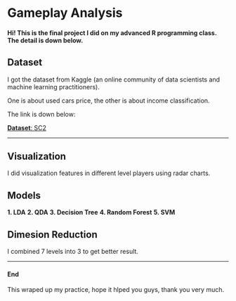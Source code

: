 # Gameplay Analysis

#### Hi! This is the final project I did on my advanced R programming class. The detail is down below.

## Dataset

I got the dataset from Kaggle (an online community of data scientists and machine learning practitioners). 

One is about used cars price, the other is about income classification. 

The link is down below:

[**Dataset**: SC2](https://www.kaggle.com/sfu-summit/starcraft-ii-replay-analysis "StarCraft II Replay Analysis")


---

## Visualization

I did visualization features in different level players using radar charts.

## Models

**1. LDA**
**2. QDA**
**3. Decision Tree**
**4. Random Forest**
**5. SVM**

## Dimesion Reduction

I combined 7 levels into 3 to get better result.

---
#### End

This wraped up my practice, hope it hlped you guys, thank you very much.